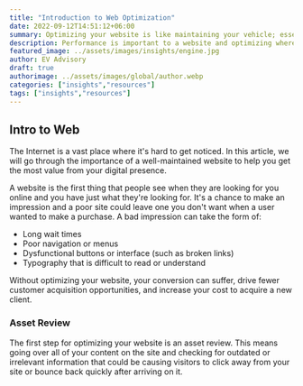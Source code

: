 ```yaml
---
title: "Introduction to Web Optimization"
date: 2022-09-12T14:51:12+06:00
summary: Optimizing your website is like maintaining your vehicle; essential to performance   
description: Performance is important to a website and optimizing where possible will help your audience find your content  
featured_image: ../assets/images/insights/engine.jpg
author: EV Advisory
draft: true
authorimage: ../assets/images/global/author.webp
categories: ["insights","resources"]
tags: ["insights","resources"]
---
```


## Intro to Web  
The Internet is a vast place where it's hard to get noticed. 
In this article, we will go through the importance of a well-maintained website to help you get the most value 
from your digital presence.

A website is the first thing that people see when they are looking for you online and you have just what they're looking for. 
It's a chance to make an impression and a poor site could leave one you don't want when a user wanted to make a purchase. 
A bad impression can take the form of:  
- Long wait times  
- Poor navigation or menus  
- Dysfunctional buttons or interface (such as broken links)  
- Typography that is difficult to read or understand     

Without optimizing your website, your conversion can suffer, drive fewer customer acquisition opportunities, and increase your cost to acquire a new client.  

### Asset Review   
The first step for optimizing your website is an asset review. This means going over all of your content on the site and checking for outdated or irrelevant information that could be causing visitors to click away from your site or bounce back quickly after arriving on it.





